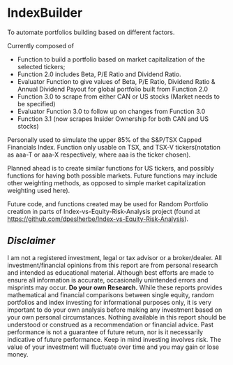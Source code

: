 # IndexBuilder
To automate portfolios building based on different factors.

Currently composed of

- Function to build a portfolio based on market capitalization of the selected tickers;
- Function 2.0 includes Beta, P/E Ratio and Dividend Ratio.
- Evaluator Function to give values of Beta, P/E Ratio, Dividend Ratio & Annual Dividend Payout for global portfolio built from Function 2.0
- Function 3.0 to scrape from either CAN or US stocks (Market needs to be specified)
- Evaluator Function 3.0 to follow up on changes from Function 3.0
- Function 3.1 (now scrapes Insider Ownership for both CAN and US stocks)

Personally used to simulate the upper 85% of the S&P/TSX Capped Financials Index.
Function only usable on TSX, and TSX-V tickers(notation as aaa-T or aaa-X respectively, where aaa is the ticker chosen).

Planned ahead is to create similar functions for US tickers, and possibly functions for having both possible markets.
Future functions may include other weighting methods, as opposed to simple market capitalization weighting used here).

Future code, and functions created may be used for Random Portfolio creation in parts of Index-vs-Equity-Risk-Analysis project (found at https://github.com/dpeslherbe/Index-vs-Equity-Risk-Analysis).

## *Disclaimer*

I am not a registered investment, legal or tax advisor or a broker/dealer. All investment/financial opinions from this report are from personal research and intended as educational material. Although best efforts are made to ensure all information is accurate, occasionally unintended errors and misprints may occur.
**Do your own Research.**
While these reports provides mathematical and financial comparisons between single equity, random portfolios and index investing for informational purposes only, it is very important to do your own analysis before making any investment based on your own personal circumstances. Nothing available in this report should be understood or construed as a recommendation or financial advice.
Past performance is not a guarantee of future return, nor is it necessarily indicative of future performance. Keep in mind investing involves risk. The value of your investment will fluctuate over time and you may gain or lose money.
